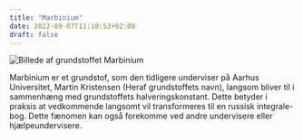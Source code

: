 ```yaml
---
title: "Marbinium"
date: 2022-09-07T11:18:53+02:00
draft: false
---
```


![Billede af grundstoffet Marbinium](/img/termer/marbinium.png#center)

Marbinium er et grundstof, som den tidligere underviser på Aarhus Universitet, Martin Kristensen (Heraf grundstoffets navn), langsom bliver til i sammenhæng med grundstoffets halveringskonstant. Dette betyder i praksis at vedkommende langsomt vil transformeres til en russisk integrale-bog. Dette fænomen kan også forekomme ved andre undervisere eller hjælpeundervisere. 